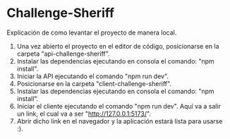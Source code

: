# Challenge-Sheriff

Explicación de como levantar el proyecto de manera local.

1) Una vez abierto el proyecto en el editor de código, posicionarse en la carpeta "api-challenge-sheriff".
2) Instalar las dependencias ejecutando en consola el comando: "npm install".
3) Iniciar la API ejecutando el comando "npm run dev".
4) Posicionarse en la carpeta "client-challenge-sheriff".
5) Instalar las dependencias ejecutando en consola el comando: "npm install".
6) Iniciar el cliente ejecutando el comando "npm run dev". Aquí va a salir un link, el cual va a ser "http://127.0.0.1:5173/".
7) Abrir dicho link en el navegador y la aplicación estará lista para usarse :).

